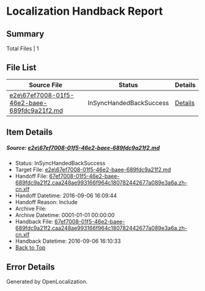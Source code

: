 # <a name='report-top'></a> Localization Handback Report

## Summary
 Total Files | 1

## File List
 Source File | Status | Details 
 ----------- | ------ | ------- 
 [e2e\67ef7008-01f5-46e2-baee-689fdc9a21f2.md](https://github.com/OpenLocalizationTestOrg/ol-test0/blob/8c85927d3bcb4e64f48097f431bad3aa6f98acae/e2e/67ef7008-01f5-46e2-baee-689fdc9a21f2.md) | InSyncHandedBackSuccess | [Details](#bb30d2facd25202eb6d332d62028ab74431c900d1)

## Item Details
##### <a name='bb30d2facd25202eb6d332d62028ab74431c900d1'></a> Source: [e2e\67ef7008-01f5-46e2-baee-689fdc9a21f2.md](https://github.com/OpenLocalizationTestOrg/ol-test0/blob/8c85927d3bcb4e64f48097f431bad3aa6f98acae/e2e/67ef7008-01f5-46e2-baee-689fdc9a21f2.md)
* Status: InSyncHandedBackSuccess
* Target File: [e2e\67ef7008-01f5-46e2-baee-689fdc9a21f2.md](https://github.com/OpenLocalizationTestOrg/ol-test0-zhcn/blob/7b537a93fcb0fd92a80c9f14092de5d6bb1d2461/e2e/67ef7008-01f5-46e2-baee-689fdc9a21f2.md)
* Handoff File: [67ef7008-01f5-46e2-baee-689fdc9a21f2.caa248ae993166f964c180782442677a089e3a6a.zh-cn.xlf](https://github.com/OpenLocalizationTestOrg/ol-test0-handoff/blob/07d8701ed57e6a25088993b50ac506a2dc77c591/ol-handoff/OpenLocalizationTestOrg/ol-test0-zhcn/ci/ht/67ef7008-01f5-46e2-baee-689fdc9a21f2.caa248ae993166f964c180782442677a089e3a6a.zh-cn.xlf)
* Handoff Datetime: 2016-09-06 16:09:44
* Handoff Reason: Include
* Archive File: 
* Archive Datetime: 0001-01-01 00:00:00
* Handback File: [67ef7008-01f5-46e2-baee-689fdc9a21f2.caa248ae993166f964c180782442677a089e3a6a.zh-cn.xlf](https://github.com/OpenLocalizationTestOrg/ol-test0-handback/blob/7c3841afc96427cc56d8dc51dec6efd9be406780/ol-handback/OpenLocalizationTestOrg/ol-test0-zhcn/ci/ht/67ef7008-01f5-46e2-baee-689fdc9a21f2.caa248ae993166f964c180782442677a089e3a6a.zh-cn.xlf)
* Handback Datetime: 2016-09-06 16:10:33
* [Back to Top](#report-top)


## Error Details

Generated by OpenLocalization.
